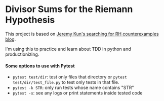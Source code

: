 # Divisor Sums for the Riemann Hypothesis

This project is based on [Jeremy Kun's searching for RH counterexamples blog](https://jeremykun.com/2020/09/11/searching-for-rh-counterexamples-setting-up-pytest/).

I'm using this to practice and learn about TDD in python and productionizing.

#### Some options to use with Pytest
- `pytest test/dir`: test only files that directory or `pytest test/dir/test_file.py` to test only tests in that file.
- `pytest -k STR`: only run tests whose name contains "STR"
- `pytest -s`: see any logs or print statements inside tested code
